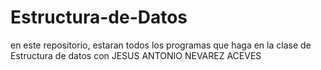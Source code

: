 # Estructura-de-Datos
en este repositorio, estaran todos los programas que haga en la clase de Estructura de datos con JESUS ANTONIO NEVAREZ ACEVES 